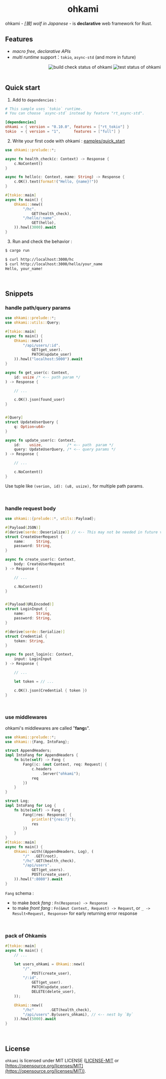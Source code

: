 <div align="center">
    <h1>ohkami</h1>
</div>

ohkami *- [狼] wolf in Japanese -* is **declarative** web framework for Rust.

## Features
- *macro free, declarative APIs*
- *multi runtime* support：`tokio`, `async-std` (and more in future)

<div align="right">
    <img alt="build check status of ohkami" src="https://github.com/kana-rus/ohkami/actions/workflows/check.yml/badge.svg"/>
    <img alt="test status of ohkami" src="https://github.com/kana-rus/ohkami/actions/workflows/test.yml/badge.svg"/>
</div>

<br/>

## Quick start
1. Add to `dependencies` :

```toml
# This sample uses `tokio` runtime.
# You can choose `async-std` instead by feature "rt_async-std".

[dependencies]
ohkami = { version = "0.10.0", features = ["rt_tokio"] }
tokio  = { version = "1",      features = ["full"] }
```

2. Write your first code with ohkami : [eamples/quick_start](https://github.com/kana-rus/ohkami/blob/main/examples/quick_start/src/main.rs)

```rust
use ohkami::prelude::*;

async fn health_check(c: Context) -> Response {
    c.NoContent()
}

async fn hello(c: Context, name: String) -> Response {
    c.OK().text(format!("Hello, {name}!"))
}

#[tokio::main]
async fn main() {
    Ohkami::new((
        "/hc".
            GET(health_check),
        "/hello/:name".
            GET(hello),
    )).howl(3000).await
}
```

3. Run and check the behavior :

```sh
$ cargo run
```
```sh
$ curl http://localhost:3000/hc
$ curl http://localhost:3000/hello/your_name
Hello, your_name!
```

<br/>

## Snippets

### handle path/query params
```rust
use ohkami::prelude::*;
use ohkami::utils::Query;

#[tokio::main]
async fn main() {
    Ohkami::new((
        "/api/users/:id".
            GET(get_user).
            PATCH(update_user)
    )).howl("localhost:5000").await
}

async fn get_user(c: Context,
    id: usize /* <-- path param */
) -> Response {

    // ...

    c.OK().json(found_user)
}


#[Query]
struct UpdateUserQuery {
    q: Option<u64>
}

async fn update_user(c: Context,
    id:    usize,           /* <-- path  param */
    query: UpdateUserQuery, /* <-- query params */
) -> Response {

    // ...

    c.NoContent()
}
```
Use tuple like `(verion, id): (u8, usize),` for multiple path params.

<br/>

### handle request body
```rust
use ohkami::{prelude::*, utils::Payload};

#[Payload(JSON)]
#[derive(serde::Deserialize)] // <-- This may not be needed in future version
struct CreateUserRequest {
    name:     String,
    password: String,
}

async fn create_user(c: Context,
    body: CreateUserRequest
) -> Response {

    // ...

    c.NoContent()
}


#[Payload(URLEncoded)]
struct LoginInput {
    name:     String,
    password: String,
}

#[derive(serde::Serialize)]
struct Credential {
    token: String,
}

async fn post_login(c: Context,
    input: LoginInput
) -> Response {

    // ...

    let token = // ...

    c.OK().json(Credential { token })
}
```

<br/>

### use middlewares
ohkami's middlewares are called "**fang**s".

```rust
use ohkami::prelude::*;
use ohkami::{Fang, IntoFang};

struct AppendHeaders;
impl IntoFang for AppendHeaders {
    fn bite(self) -> Fang {
        Fang(|c: &mut Context, req: Request| {
            c.headers
                .Server("ohkami");
            req
        })
    }
}

struct Log;
impl IntoFang for Log {
    fn bite(self) -> Fang {
        Fang(|res: Response| {
            println!("{res:?}");
            res
        })
    }
}
#[tokio::main]
async fn main() {
    Ohkami::with((AppendHeaders, Log), (
        "/"  .GET(root),
        "/hc".GET(health_check),
        "/api/users".
            GET(get_users).
            POST(create_user),
    )).howl(":8080").await
}

```
`Fang` schema :

- to make *back fang* : `Fn(Response) -> Response`
- to make *front fang* : `Fn(&mut Context, Request) -> Request`, or `_ -> Result<Request, Response>` for early returning error response

<br/>

### pack of Ohkamis
```rust
#[tokio::main]
async fn main() {
    // ...

    let users_ohkami = Ohkami::new((
        "/".
            POST(create_user),
        "/:id".
            GET(get_user).
            PATCH(update_user).
            DELETE(delete_user),
    ));

    Ohkami::new((
        "/hc"       .GET(health_check),
        "/api/users".By(users_ohkami), // <-- nest by `By`
    )).howl(5000).await
}
```

<br/>

## License
`ohkami` is licensed under MIT LICENSE ([LICENSE-MIT](https://github.com/kana-rus/ohkami/blob/main/LICENSE-MIT) or [https://opensource.org/licenses/MIT](https://opensource.org/licenses/MIT)).
